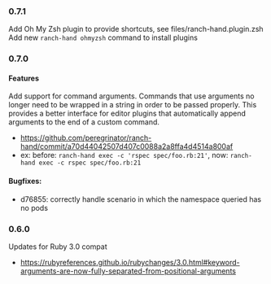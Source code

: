 ### 0.7.1
Add Oh My Zsh plugin to provide shortcuts, see files/ranch-hand.plugin.zsh
Add new `ranch-hand ohmyzsh` command to install plugins

### 0.7.0
#### Features
Add support for command arguments. Commands that use arguments no longer need to be wrapped in a string in order to be passed properly. This provides a better interface for editor plugins that automatically append arguments to the end of a custom command.
  - https://github.com/peregrinator/ranch-hand/commit/a70d44042507d407c0088a2a8ffa4d4514a800af
  - ex: before: `ranch-hand exec -c 'rspec spec/foo.rb:21'`, now: `ranch-hand exec -c rspec spec/foo.rb:21`

#### Bugfixes:
- d76855: correctly handle scenario in which the namespace queried has no pods

### 0.6.0

Updates for Ruby 3.0 compat
  - https://rubyreferences.github.io/rubychanges/3.0.html#keyword-arguments-are-now-fully-separated-from-positional-arguments
